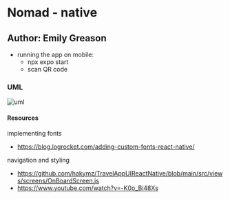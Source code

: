 # Nomad - native

## Author: Emily Greason

- running the app on mobile:
  - npx expo start
  - scan QR code

### UML

![uml](./img/Screenshot%202023-11-15%20at%209.49.51 PM.png)

#### Resources

implementing fonts 
- https://blog.logrocket.com/adding-custom-fonts-react-native/

navigation and styling 
- https://github.com/hakymz/TravelAppUIReactNative/blob/main/src/views/screens/OnBoardScreen.js
- https://www.youtube.com/watch?v=-K0o_Bi48Xs
